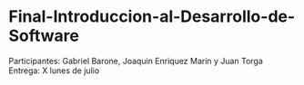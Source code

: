 # Final-Introduccion-al-Desarrollo-de-Software
Participantes: Gabriel Barone, Joaquin Enriquez Marin y Juan Torga
Entrega: X lunes de julio
